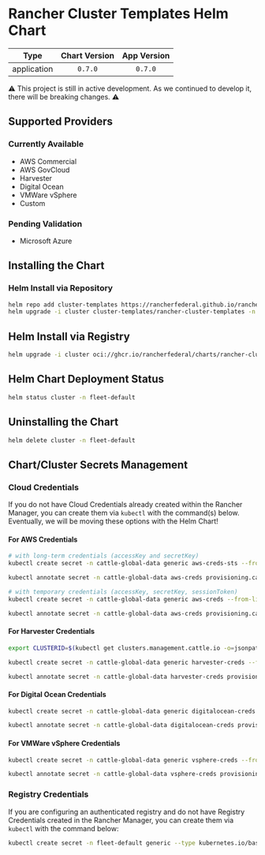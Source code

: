 # Rancher Cluster Templates Helm Chart

|    Type     | Chart Version | App Version |
| :---------: | :-----------: | :---------: |
| application |    `0.7.0`    |   `0.7.0`   |

⚠️ This project is still in active development. As we continued to develop it, there will be breaking changes. ⚠️

## Supported Providers

### Currently Available

- AWS Commercial
- AWS GovCloud
- Harvester
- Digital Ocean
- VMWare vSphere
- Custom

### Pending Validation

- Microsoft Azure

## Installing the Chart

### Helm Install via Repository

```bash
helm repo add cluster-templates https://rancherfederal.github.io/rancher-cluster-templates
helm upgrade -i cluster cluster-templates/rancher-cluster-templates -n fleet-default -f values.yaml
```

## Helm Install via Registry
```bash
helm upgrade -i cluster oci://ghcr.io/rancherfederal/charts/rancher-cluster-templates -n fleet-default -f values.yaml
```

## Helm Chart Deployment Status

```bash
helm status cluster -n fleet-default
```

## Uninstalling the Chart

```bash
helm delete cluster -n fleet-default
```

## Chart/Cluster Secrets Management

### Cloud Credentials

If you do not have Cloud Credentials already created within the Rancher Manager, you can create them via `kubectl` with the command(s) below. Eventually, we will be moving these options with the Helm Chart!

#### For AWS Credentials

```bash
# with long-term credentials (accessKey and secretKey)
kubectl create secret -n cattle-global-data generic aws-creds-sts --from-literal=amazonec2credentialConfig-defaultRegion=$REGION --from-literal=amazonec2credentialConfig-accessKey=$ACCESSKEY --from-literal=amazonec2credentialConfig-secretKey=$SECRETKEY

kubectl annotate secret -n cattle-global-data aws-creds provisioning.cattle.io/driver=aws
```

```bash
# with temporary credentials (accessKey, secretKey, sessionToken)
kubectl create secret -n cattle-global-data generic aws-creds --from-literal=amazonec2credentialConfig-defaultRegion=$REGION --from-literal=amazonec2credentialConfig-accessKey=$ACCESSKEY --from-literal=amazonec2credentialConfig-secretKey=$SECRETKEY --from-literal=amazonec2credentialConfig-sessonToken=$SESSIONTOKEN

kubectl annotate secret -n cattle-global-data aws-creds provisioning.cattle.io/driver=aws
```

#### For Harvester Credentials

```bash
export CLUSTERID=$(kubectl get clusters.management.cattle.io -o=jsonpath='{range .items[?(@.metadata.labels.provider\.cattle\.io=="harvester")]}{.metadata.name}{"\n"}{end}')

kubectl create secret -n cattle-global-data generic harvester-creds --from-literal=harvestercredentialConfig-clusterId=$CLUSTERID --from-literal=harvestercredentialConfig-clusterType=imported --from-file=harvestercredentialConfig-kubeconfigContent=harvester.yaml

kubectl annotate secret -n cattle-global-data harvester-creds provisioning.cattle.io/driver=harvester
```

#### For Digital Ocean Credentials

```bash
kubectl create secret -n cattle-global-data generic digitalocean-creds --from-literal=digitaloceancredentialConfig-accessToken=$TOKEN

kubectl annotate secret -n cattle-global-data digitalocean-creds provisioning.cattle.io/driver=digitalocean
```


#### For VMWare vSphere Credentials

```bash
kubectl create secret -n cattle-global-data generic vsphere-creds --from-literal=vmwarevspherecredentialConfig-username=$USERNAME --from-literal=vmwarevspherecredentialConfig-password=$PASSWORD --from-literal=vmwarevspherecredentialConfig-vcenter=$VCENTER_HOST --from-literal=vmwarevspherecredentialConfig-vcenterPort=$VCENTER_PORT

kubectl annotate secret -n cattle-global-data vsphere-creds provisioning.cattle.io/driver=vmwarevsphere
```

### Registry Credentials

If you are configuring an authenticated registry and do not have Registry Credentials created in the Rancher Manager, you can create them via `kubectl` with the command below:

```bash
kubectl create secret -n fleet-default generic --type kubernetes.io/basic-auth registry-creds --from-literal=username=USERNAME --from-literal=password=PASSWORD
```
